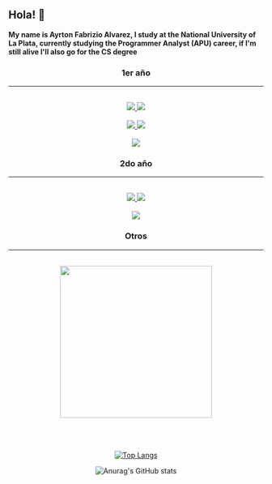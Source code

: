 ## Hola! :wave:

**My name is Ayrton Fabrizio Alvarez, I study at the National University of La Plata, currently studying the Programmer Analyst (APU) career, if I'm still alive I'll also go for the CS degree**

<h3 align="center"><strong>1er año</strong></h3>
<hr>
<br>
<div align="center">
<a href="https://github.com/AyrtonFabrizioAlvarez/Programacion-Concurrente">
  <img src="https://github-readme-stats.vercel.app/api/pin/?username=AyrtonFabrizioAlvarez&repo=Programacion-Concurrente&theme=tokyonight" />
</a>
<a href="https://github.com/AyrtonFabrizioAlvarez/Programacion-Orientada-Objetos">
  <img src="https://github-readme-stats.vercel.app/api/pin/?username=AyrtonFabrizioAlvarez&repo=Programacion-Orientada-Objetos&theme=tokyonight" />
</a>
<br><br>
<a href="https://github.com/AyrtonFabrizioAlvarez/Programacion-Imperativa-">
  <img src="https://github-readme-stats.vercel.app/api/pin/?username=AyrtonFabrizioAlvarez&repo=Programacion-Imperativa-&theme=tokyonight" />
</a>
<a href="https://github.com/AyrtonFabrizioAlvarez/Conceptos-De-Algoritmos-Datos-y-Programas">
  <img src="https://github-readme-stats.vercel.app/api/pin/?username=AyrtonFabrizioAlvarez&repo=Conceptos-De-Algoritmos-Datos-y-Programas&theme=tokyonight" />
</a>
<br><br>
<a href="https://github.com/AyrtonFabrizioAlvarez/Lenguaje-Ensamblador">
  <img src="https://github-readme-stats.vercel.app/api/pin/?username=AyrtonFabrizioAlvarez&repo=Lenguaje-Ensamblador&theme=tokyonight" />
</a>
<div/>

<h3 align="center"><strong>2do año</strong></h3>
<hr>
<br>
<div align="center">
<a href="https://github.com/AyrtonFabrizioAlvarez/Seminario-Python">
  <img src="https://github-readme-stats.vercel.app/api/pin/?username=AyrtonFabrizioAlvarez&repo=Seminario-Python&theme=tokyonight" />
</a>
<a href="https://github.com/AyrtonFabrizioAlvarez/Algoritmos-y-Estructuras-de-Datos-AyED-">
  <img src="https://github-readme-stats.vercel.app/api/pin/?username=AyrtonFabrizioAlvarez&repo=Algoritmos-y-Estructuras-de-Datos-AyED-&theme=tokyonight" />
</a>
<br><br>
<a href="https://github.com/AyrtonFabrizioAlvarez/Fundamentos-de-Organizacion-de-Datos">
  <img src="https://github-readme-stats.vercel.app/api/pin/?username=AyrtonFabrizioAlvarez&repo=Fundamentos-de-Organizacion-de-Datos&theme=tokyonight" /> 
</a>
<div/>

<h3 align="center"><strong>Otros</strong></h3>
<hr>
<br>
<a href="https://github.com/AyrtonFabrizioAlvarez/Currency-Converter">
  <img align="center" width=300px src="https://github-readme-stats.vercel.app/api/pin/?username=AyrtonFabrizioAlvarez&repo=Currency-Converter&theme=tokyonight" />
</a>
<br><br><br><br>

[![Top Langs](https://github-readme-stats.vercel.app/api/top-langs/?username=AyrtonFabrizioAlvarez&theme=tokyonight&layout=compact)](https://github.com/anuraghazra/github-readme-stats)


![Anurag's GitHub stats](https://github-readme-stats.vercel.app/api?username=AyrtonFabrizioAlvarez&show_icons=true&theme=tokyonight&hide=prs,contribs)


